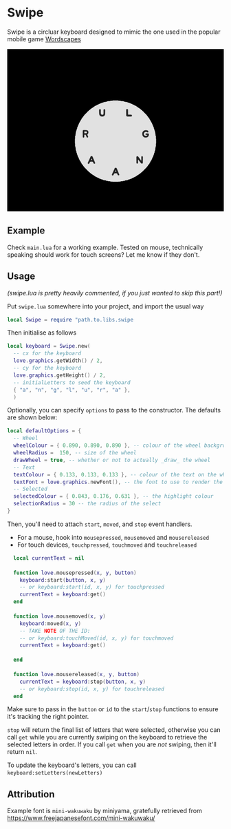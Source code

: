 # Swipe

Swipe is a circluar keyboard designed to mimic the one used in the popular
mobile game [Wordscapes](https://play.google.com/store/apps/details?id=com.peoplefun.wordcross&hl=en_NZ&gl=US)

![](docs/swipe.gif)

## Example

Check `main.lua` for a working example. Tested on mouse, technically speaking
should work for touch screens? Let me know if they don't.

## Usage

_(swipe.lua is pretty heavily commented, if you just wanted to skip this part!)_

Put `swipe.lua` somewhere into your project, and import the usual way

```lua
local Swipe = require "path.to.libs.swipe
```

Then initialise as follows

```lua
local keyboard = Swipe.new(
  -- cx for the keyboard
  love.graphics.getWidth() / 2,
  -- cy for the keyboard
  love.graphics.getHeight() / 2,
  -- initialLetters to seed the keyboard
  { "a", "n", "g", "l", "u", "r", "a" },
  )
```

Optionally, you can specify `options` to pass to the constructor. The defaults
are shown below:

```lua
local defaultOptions = {
  -- Wheel
  wheelColour = { 0.890, 0.890, 0.890 }, -- colour of the wheel background
  wheelRadius =  150, -- size of the wheel
  drawWheel = true, -- whether or not to actually _draw_ the wheel
  -- Text
  textColour = { 0.133, 0.133, 0.133 }, -- colour of the text on the wheel
  textFont = love.graphics.newFont(), -- the font to use to render the text
  -- Selected
  selectedColour = { 0.843, 0.176, 0.631 }, -- the highlight colour
  selectionRadius = 30 -- the radius of the select
}
```

Then, you'll need to attach `start`, `moved`, and `stop` event handlers.

- For a mouse, hook into `mousepressed`, `mousemoved` and `mousereleased`
- For touch devices, `touchpressed`, `touchmoved` and `touchreleased`

```lua
  local currentText = nil

  function love.mousepressed(x, y, button)
    keyboard:start(button, x, y)
    -- or keyboard:start(id, x, y) for touchpressed
    currentText = keyboard:get()
  end

  function love.mousemoved(x, y)
    keyboard:moved(x, y)
    -- TAKE NOTE OF THE ID:
    -- or keyboard:touchMoved(id, x, y) for touchmoved
    currentText = keyboard:get()

  end

  function love.mousereleased(x, y, button)
    currentText = keyboard:stop(button, x, y)
    -- or keyboard:stop(id, x, y) for touchreleased
  end
```

Make sure to pass in the `button` or `id` to the `start`/`stop` functions to
ensure it's tracking the right pointer.

`stop` will return the final list of letters that were selected, otherwise you
can call `get` while you are currently swiping on the keyboard to retrieve the
selected letters in order. If you call `get` when you are _not_ swiping, then
it'll return `nil`.

To update the keyboard's letters, you can call `keyboard:setLetters(newLetters)`

## Attribution

Example font is `mini-wakuwaku` by miniyama, gratefully retrieved from
https://www.freejapanesefont.com/mini-wakuwaku/
